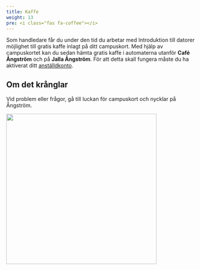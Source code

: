 ```yaml
---
title: Kaffe
weight: 13
pre: <i class="fas fa-coffee"></i>
---
```


Som handledare får du under den tid du arbetar med Introduktion till datorer
möjlighet till gratis kaffe inlagt på ditt campuskort. Med hjälp av campuskortet
kan du sedan hämta gratis kaffe i automaterna utanför **Café Ångström** och på **Jalla
Ångström**. För att detta skall fungera måste du ha aktiverat
ditt [anställdkonto](../employee-account).

## Om det krånglar

Vid problem eller frågor, gå till luckan för
campuskort och nycklar på Ångström.

<img src="/images/tutors-only/campuskort-ångström.jpg" style="width:400px;"/>



